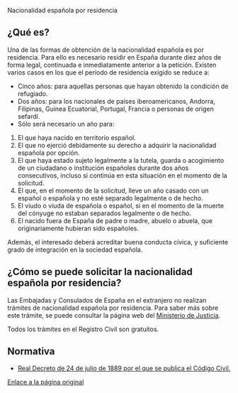  Nacionalidad española por residencia

  ¿Qué es?
--------

 Una de las formas de obtención de la nacionalidad española es por residencia. Para ello es necesario residir en España durante diez años de forma legal, continuada e inmediatamente anterior a la petición. Existen varios casos en los que el período de residencia exigido se reduce a:

 * Cinco años: para aquellas personas que hayan obtenido la condición de refugiado.
* Dos años: para los nacionales de países iberoamericanos, Andorra, Filipinas, Guinea Ecuatorial, Portugal, Francia o personas de origen sefardí.
* Sólo será necesario un año para:
1. El que haya nacido en territorio español.
2. El que no ejerció debidamente su derecho a adquirir la nacionalidad española por opción.
3. El que haya estado sujeto legalmente a la tutela, guarda o acogimiento de un ciudadano o institución españoles durante dos años consecutivos, incluso si continúa en esta situación en el momento de la solicitud.
4. El que, en el momento de la solicitud, lleve un año casado con un español o española y no esté separado legalmente o de hecho.
5. El viudo o viuda de española o español, si en el momento de la muerte del cónyuge no estaban separados legalmente o de hecho.
6. El nacido fuera de España de padre o madre, abuelo o abuela, que originariamente hubieran sido españoles.

 Además, el interesado deberá acreditar buena conducta cívica, y suficiente grado de integración en la sociedad española.

 ¿Cómo se puede solicitar la nacionalidad española por residencia?
-----------------------------------------------------------------

 Las Embajadas y Consulados de España en el extranjero no realizan trámites de nacionalidad española por residencia. Para saber más sobre este trámite, se puede consultar la página web del [Ministerio de Justicia](https://sede.mjusticia.gob.es/es/tramites/nacionalidad-espanola).

 Todos los trámites en el Registro Civil son gratuitos.

 Normativa
---------

 * [Real Decreto de 24 de julio de 1889 por el que se publica el Código Civil.](https://www.boe.es/buscar/act.php?id=BOE-A-1889-4763)

  [Enlace a la página original](https://www.exteriores.gob.es/Consulados/amsterdam/es/ServiciosConsulares/Paginas/index.aspx?scco=Pa%C3%ADses+Bajos&scd=9&scca=Nacionalidad&scs=Nacionalidad%20espa%C3%B1ola%20por%20residencia)